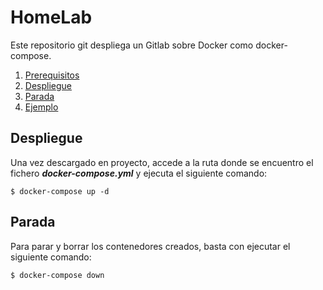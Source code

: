 
# HomeLab

Este repositorio git despliega un Gitlab sobre Docker como docker-compose.

 1. [Prerequisitos](#prerequisitos)
 2. [Despliegue](#despliegue)
 3. [Parada](#parada)
 4. [Ejemplo](#ejemplo)

## Despliegue

Una vez descargado en proyecto, accede a la ruta donde se encuentro el fichero ***docker-compose.yml*** y ejecuta el siguiente comando:

    $ docker-compose up -d

## Parada

Para parar y borrar los contenedores creados, basta con ejecutar el siguiente comando:

    $ docker-compose down

